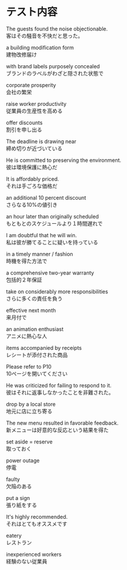 # テスト内容

The guests found the noise objectionable.  
客はその騒音を不快だと思った。

a building modification form  
建物改修届け

with brand labels purposely concealed  
ブランドのラベルがわざと隠された状態で

corporate prosperity  
会社の繁栄

raise worker productivity  
従業員の生産性を高める

offer discounts  
割引を申し出る

The deadline is drawing near  
締め切りが近づいている

He is committed to preserving the environment.  
彼は環境保護に熱心だ

It is affordably priced.  
それは手ごろな価格だ

an additional 10 percent discount  
さらなる10%の値引き

an hour later than originally scheduled  
もともとのスケジュールより１時間遅れで

I am doubtful that he will win.  
私は彼が勝てることに疑いを持っている

in a timely manner / fashion  
時機を得た方法で

a comprehensive two-year warranty  
包括的２年保証

take on considerably more responsibilities  
さらに多くの責任を負う

effective next month  
来月付で

an animation enthusiast  
アニメに熱心な人

items accompanied by receipts  
レシートが添付された商品

Please refer to P10  
10ページを開いてください

He was criticized for failing to respond to it.  
彼はそれに返事しなかったことを非難された。

drop by a local store  
地元に店に立ち寄る

The new menu resulted in favorable feedback.  
新メニューは好意的な反応という結果を得た

set aside = reserve  
取っておく

power outage  
停電

faulty  
欠陥のある

put a sign  
張り紙をする

It's highly recommended.  
それはとてもオススメです

eatery  
レストラン

inexperienced workers  
経験のない従業員
